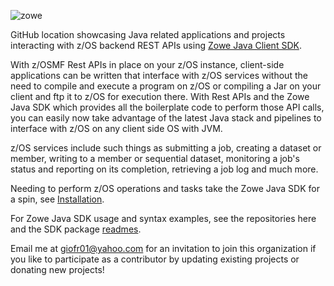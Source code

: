 ![zowe](https://github.com/Zowe-Java-SDK/.github/assets/7764341/11225394-213e-4ee3-a5f4-47dd567b1d87)
 
GitHub location showcasing Java related applications and projects interacting with z/OS backend REST APIs using [Zowe Java Client SDK](https://github.com/zowe/zowe-client-java-sdk).   

With z/OSMF Rest APIs in place on your z/OS instance, client-side applications can be written that interface with z/OS services without the need to compile and execute a program on z/OS or compiling a Jar on your client and ftp it to z/OS for execution there. With Rest APIs and the Zowe Java SDK which provides all the boilerplate code to perform those API calls, you can easily now take advantage of the latest Java stack and pipelines to interface with z/OS on any client side OS with JVM.   
  
z/OS services include such things as submitting a job, creating a dataset or member, writing to a member or sequential dataset, monitoring a job's status and reporting on its completion, retrieving a job log and much more.  
  
Needing to perform z/OS operations and tasks take the Zowe Java SDK for a spin, see 
[Installation](https://github.com/zowe/zowe-client-java-sdk/tree/main?tab=readme-ov-file#install-java-sdk-from-an-online-registry).

For Zowe Java SDK usage and syntax examples, see the repositories here and the SDK package [readmes](https://github.com/zowe/zowe-client-java-sdk/tree/main?tab=readme-ov-file#examples).  

Email me at giofr01@yahoo.com for an invitation to join this organization if you like to participate as a contributor by updating existing projects or donating new projects!  
